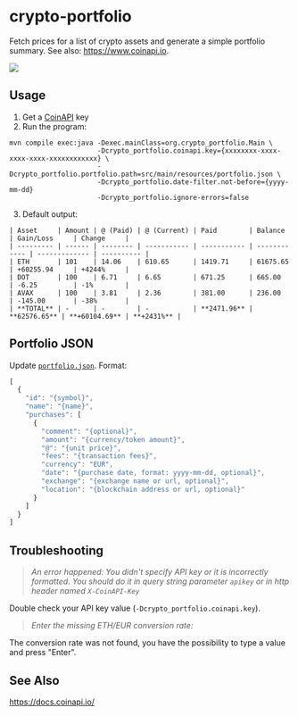# crypto-portfolio

Fetch prices for a list of crypto assets and generate a simple portfolio summary. See also: https://www.coinapi.io.

[![](https://img.shields.io/badge/license-The%20Unlicense-yellow.svg)](https://github.com/jaaufauvre/crypto-portfolio/blob/main/LICENSE)

## Usage

1. Get a [CoinAPI](https://www.coinapi.io/) key
2. Run the program:

```console
mvn compile exec:java -Dexec.mainClass=org.crypto_portfolio.Main \ 
                      -Dcrypto_portfolio.coinapi.key={xxxxxxxx-xxxx-xxxx-xxxx-xxxxxxxxxxxx} \ 
                      -Dcrypto_portfolio.portfolio.path=src/main/resources/portfolio.json \ 
                      -Dcrypto_portfolio.date-filter.not-before={yyyy-mm-dd}
                      -Dcrypto_portfolio.ignore-errors=false
```

3. Default output:

```console
| Asset     | Amount | @ (Paid) | @ (Current) | Paid        | Balance      | Gain/Loss     | Change     |
| --------- | ------ | -------- | ----------- | ----------- | ------------ | ------------- | ---------- |
| ETH       | 101    | 14.06    | 610.65      | 1419.71     | 61675.65     | +60255.94     | +4244%     |
| DOT       | 100    | 6.71     | 6.65        | 671.25      | 665.00       | -6.25         | -1%        |
| AVAX      | 100    | 3.81     | 2.36        | 381.00      | 236.00       | -145.00       | -38%       |
| **TOTAL** | -      | -        | -           | **2471.96** | **62576.65** | **+60104.69** | **+2431%** |
```

## Portfolio JSON

Update [`portfolio.json`](./src/main/resources/portfolio.json). Format:

```javascript
[
  {
    "id": "{symbol}",
    "name": "{name}",
    "purchases": [
      {
        "comment": "{optional}",
        "amount": "{currency/token amount}",
        "@": "{unit price}",
        "fees": "{transaction fees}",
        "currency": "EUR",
        "date": "{purchase date, format: yyyy-mm-dd, optional}",
        "exchange": "{exchange name or url, optional}",
        "location": "{blockchain address or url, optional}"
      }
    ]
  }
]
```

## Troubleshooting

> _An error happened: You didn't specify API key or it is incorrectly formatted. You should do it in query string parameter `apikey` or in http header named `X-CoinAPI-Key`_

Double check your API key value (`-Dcrypto_portfolio.coinapi.key`).

> _Enter the missing ETH/EUR conversion rate:_

The conversion rate was not found, you have the possibility to type a value and press "Enter".

## See Also
https://docs.coinapi.io/
